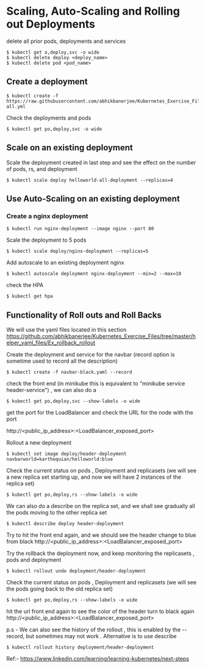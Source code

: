 # Scaling, Auto-Scaling and Rolling out Deployments

delete all prior pods, deployments and services

```
$ kubectl get o,deploy,svc -o wide
$ kubectl delete deploy <deploy_name>
$ kubectl delete pod <pod_name>
```
## Create a deployment
```
$ kubectl create -f https://raw.githubusercontent.com/abhikbanerjee/Kubernetes_Exercise_Files/master/helper_yaml_files/Ex_combine_deploy_service/helloworld-all.yml 
```

Check the deployments and pods
```
$ kubectl get po,deploy,svc -o wide
```

## Scale on an existing deployment 

Scale the deployment created in last step and see the effect on the number of pods, rs, and deployment 
```
$ kubectl scale deploy helloworld-all-deployment --replicas=4
```

## Use Auto-Scaling on an existing deployment 

### Create a nginx deployment
```
$ kubectl run nginx-deployment --image nginx --port 80
```
Scale the deployment to 5 pods
```
$ kubectl scale deploy/nginx-deployment --replicas=5
```
Add autoscale to an existing deployment nginx

```
$ kubectl autoscale deployment nginx-deployment --min=2 --max=10
```
check the HPA
```
$ kubectl get hpa
```

## Functionality of Roll outs and Roll Backs

We will use the yaml files located in this section https://github.com/abhikbanerjee/Kubernetes_Exercise_Files/tree/master/helper_yaml_files/Ex_rollback_rollout

Create the deployment and service for the navbar (record option is sometime used to record all the description)
```
$ kubectl create -f navbar-black.yaml --record 
```

check the front end (in minikube this is equivalent to "minikube service header-service") , we can also do a
```
$ kubectl get po,deploy,svc --show-labels -o wide 
```
get the port for the LoadBalancer and check the URL for the node with the port

http://<public_ip_address>:<LoadBalancer_exposed_port>

Rollout a new deployment
```
$ kubectl set image deploy/header-deployment navbarworld=karthequian/helloworld:blue
```
Check the current status on pods , Deployment and replicasets (we will see a new replica set starting up, and now we will have 2 instances of the replica set)
```
$ kubectl get po,deploy,rs --show-labels -o wide
```
We can also do a describe on the replica set, and we shall see gradually all the pods moving to the other replica set
```
$ kubectl describe deploy header-deployment
```

Try to hit the front end again, and we should see the header change to blue from black
http://<public_ip_address>:<LoadBalancer_exposed_port>

Try the rollback the deployment now, and keep monitoring the replicasets , pods and deployment
```
$ kubectl rollout undo deployment/header-deployment
```
Check the current status on pods , Deployment and replicasets (we will see the pods going back to the old replica set)
```
$ kubectl get po,deploy,rs --show-labels -o wide
```

hit the url front end again to see the color of the header turn to black again
http://<public_ip_address>:<LoadBalancer_exposed_port>

p.s - We can also see the history of the rollout , this is enabled by the --record, but sometimes may not work . Alternative is to use describe
```
$ kubectl rollout history deployment/header-deployment
```

Ref:- https://www.linkedin.com/learning/learning-kubernetes/next-steps

